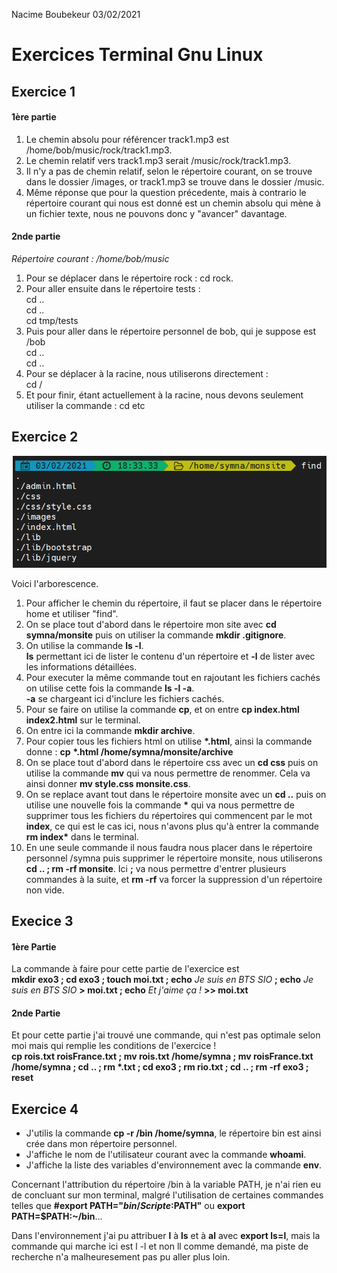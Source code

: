 Nacime Boubekeur
03/02/2021  


# Exercices Terminal Gnu Linux #

## Exercice 1 ##

#### 1ère partie ####

1. Le chemin absolu pour référencer track1.mp3 est /home/bob/music/rock/track1.mp3.
2. Le chemin relatif vers track1.mp3 serait /music/rock/track1.mp3.
3. Il n'y a pas de chemin relatif, selon le répertoire courant, on se trouve dans le dossier /images, or track1.mp3 se trouve dans le dossier /music.
4. Même réponse que pour la question précedente, mais à contrario le répertoire courant qui nous est donné est un chemin absolu qui mène à un fichier texte, nous ne pouvons donc y "avancer" davantage.

#### 2nde partie ####

*Répertoire courant : /home/bob/music*

1. Pour se déplacer dans le répertoire rock : cd rock.
2. Pour aller ensuite dans le répertoire tests :  
     cd ..  
     cd ..  
     cd tmp/tests  
3. Puis pour aller dans le répertoire personnel de bob, qui je suppose est /bob  
 cd ..  
 cd ..
4. Pour se déplacer à la racine, nous utiliserons directement :  
    cd /
5. Et pour finir, étant actuellement à la racine, nous devons seulement utiliser la commande :
    cd etc  

## Exercice 2 ##

![chemin](img/2021-02-03.png)

Voici l'arborescence.

1. Pour afficher le chemin du répertoire, il faut se placer dans le répertoire home et utiliser "find".
2. On se place tout d'abord dans le répertoire mon site avec **cd symna/monsite** puis on utiliser la commande **mkdir .gitignore**.
3. On utilise la commande **ls -l**.  
**ls** permettant ici de lister le contenu d'un répertoire et **-l** de lister avec les informations détaillées.
4. Pour executer la même commande tout en rajoutant les fichiers cachés on utilise cette fois la commande **ls -l -a**.  
**-a** se chargeant ici d'inclure les fichiers cachés.
5. Pour se faire on utilise la commande **cp**, et on entre **cp index.html index2.html** sur le terminal.
6. On entre ici la commande **mkdir archive**.
7. Pour copier tous les fichiers html on utilise __*.html__, ainsi la commande donne :
     __cp__ __*.html /home/symna/monsite/archive__
8. On se place tout d'abord dans le répertoire css avec un **cd css** puis on utilise la commande **mv** qui va nous permettre de renommer. Cela va ainsi donner **mv style.css monsite.css**.
9. On se replace avant tout dans le répertoire monsite avec un **cd ..** puis on utilise une nouvelle fois la commande __*__ qui va nous permettre de supprimer tous les fichiers du répertoires qui commencent par le mot **index**, ce qui est le cas ici, nous n'avons plus qu'à entrer la commande __rm index*__ dans le terminal.
10. En une seule commande il nous faudra nous placer dans le répertoire personnel /symna puis supprimer le répertoire monsite, nous utiliserons **cd .. ; rm -rf monsite**. Ici **;** va nous permettre d'entrer plusieurs commandes à la suite, et **rm -rf** va forcer la suppression d'un répertoire non vide.

## Execice 3 ##

#### 1ère Partie ####

La commande à faire pour cette partie de l'exercice est  
    **mkdir exo3 ; cd exo3 ; touch moi.txt ; echo** *Je suis en BTS SIO* **; echo** *Je suis en BTS SIO* **> moi.txt ; echo** *Et j'aime ça !* **>> moi.txt**

#### 2nde Partie ####

Et pour cette partie j'ai trouvé une commande, qui n'est pas optimale selon moi mais qui remplie les conditions de l'exercice !  
    __cp rois.txt roisFrance.txt ; mv rois.txt /home/symna ; mv roisFrance.txt /home/symna ; cd .. ; rm *.txt ; cd exo3 ; rm rio.txt ; cd .. ; rm -rf exo3 ; reset__

## Exercice 4 ##

- J'utilis la commande **cp -r /bin /home/symna**, le répertoire bin est ainsi crée dans mon répertoire personnel.
- J'affiche le nom de l'utilisateur courant avec la commande **whoami**.
- J'affiche la liste des variables d'environnement avec la commande **env**.

Concernant l'attribution du répertoire /bin à la variable PATH, je n'ai rien eu de concluant sur mon terminal, malgré l'utilisation de certaines commandes telles que **#export PATH="$bin/Scripte:$PATH"** ou **export PATH=$PATH:~/bin**...

Dans l'environnement j'ai pu attribuer **l** à **ls** et à **al** avec **export ls=l**, mais la commande qui marche ici est l -l et non ll comme demandé, ma piste de recherche n'a malheuresement pas pu aller plus loin.


